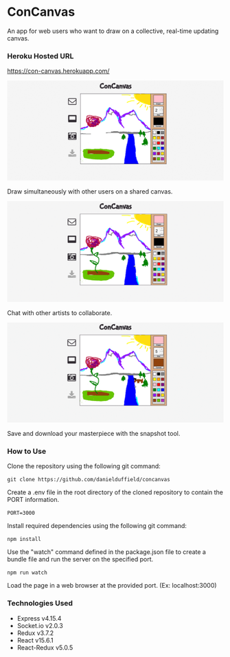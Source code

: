 # ConCanvas
An app for web users who want to draw on a collective, real-time updating canvas.

### Heroku Hosted URL
https://con-canvas.herokuapp.com/

![ConCanvas Drawing Demo](/server/public/images/concanvas-demo-1.gif?raw=true "Drawing Demonstration")

Draw simultaneously with other users on a shared canvas.

![ConCanvas Chat Demo](/server/public/images/concanvas-demo-2.gif?raw=true "Chat Demonstration")

Chat with other artists to collaborate.

![ConCanvas Snapshot Demo](/server/public/images/concanvas-demo-3.gif?raw=true "Snapshot Demonstration")

Save and download your masterpiece with the snapshot tool.

### How to Use
Clone the repository using the following git command:
```
git clone https://github.com/danielduffield/concanvas
```
Create a .env file in the root directory of the cloned repository to contain the PORT information.
```
PORT=3000
```
Install required dependencies using the following git command:
```
npm install
```
Use the "watch" command defined in the package.json file to create a bundle file and run the server on the specified port.
```
npm run watch
```
Load the page in a web browser at the provided port. (Ex: localhost:3000)

### Technologies Used
* Express       v4.15.4
* Socket.io     v2.0.3
* Redux         v3.7.2
* React         v15.6.1
* React-Redux   v5.0.5

